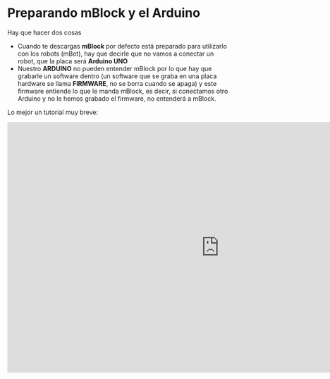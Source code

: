 
# Preparando mBlock y el Arduino

Hay que hacer dos cosas

- Cuando te descargas **mBlock** por defecto está preparado para utilizarlo con los robots (mBot), hay que decirle que no vamos a conectar un robot, que la placa será **Arduino UNO**
- Nuestro **ARDUINO** no pueden entender mBlock por lo que hay que grabarle un software dentro (un software que se graba en una placa hardware se llama **FIRMWARE**, no se borra cuando se apaga) y este firmware entiende lo que le manda mBlock, es decir, si conectamos otro Arduino y no le hemos grabado el firmware, no entenderá a mBlock.

Lo mejor un tutorial muy breve:
<iframe src="https://docs.google.com/presentation/d/e/2PACX-1vRLqEoJCT355xMCeCXsd0Wc7JcJRk9JkwLCyzEPb_h1S2IbYKK7OdUf33yWRIXq216Zgh9Da7-gIOq1/embed?start=false&loop=false&delayms=3000" frameborder="0" width="960" height="569" allowfullscreen="true" mozallowfullscreen="true" webkitallowfullscreen="true"></iframe>

